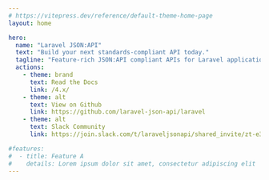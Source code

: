 ```yaml
---
# https://vitepress.dev/reference/default-theme-home-page
layout: home

hero:
  name: "Laravel JSON:API"
  text: "Build your next standards-compliant API today."
  tagline: "Feature-rich JSON:API compliant APIs for Laravel applications."
  actions:
    - theme: brand
      text: Read the Docs
      link: /4.x/
    - theme: alt
      text: View on Github
      link: https://github.com/laravel-json-api/laravel
    - theme: alt
      text: Slack Community
      link: https://join.slack.com/t/laraveljsonapi/shared_invite/zt-e3oi2r4y-8nkmhzpKnPQViaXrkPJHtQ

#features:
#  - title: Feature A
#    details: Lorem ipsum dolor sit amet, consectetur adipiscing elit
---
```


